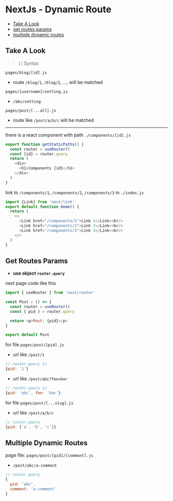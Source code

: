 # NextJs - Dynamic Route

* [Take A Look](#take-a-look)
* [get routes params](#get-routes-params)
* [multiple dynamic routes](#multiple-dynamic-routes)

## Take A Look

> `[]` Syntax

`pages/blog/[id].js`

- route `/blog/1`, `/blog/2`, ..., will be matched

`pages/[username]/setting.js`

- `/abc/setting`

`pages/post/[...all].js `

- route like `/post/a/b/c` will be matched

***

there is a react component with path `./components/[id].js`

```js
export function getStaticPaths() {
  const router = useRouter()
  const {id} = router.query
  return (
    <div>
      <h1>Components {id}</h1>
    </div>
  )
}
```

link to `/components/1`, `/components/2`, `/components/3` in `./index.js`

```js
import {Link} from 'next/link'
export default function Home() {
  return (
    <>
      <Link href="/components/1">Link 1</Link><br/>
      <Link href="/components/2">Link 2</Link><br/>
      <Link href="/components/3">Link 3</Link><br/>
    </>
  )
}
```

## Get Routes Params

- **use object `router.query`**

next page code like this

```js
import { useRouter } from 'next/router'

const Post = () => {
  const router = useRouter()
  const { pid } = router.query

  return <p>Post: {pid}</p>
}

export default Post
```

for file `pages/post/[pid].js`

- url like `/post/1`

```js
// router.query is
{pid: '1'}
```

- url like `/post/abc?foo=bar`

```js
// router.query is
{pid: 'abc', foo: 'bar'}
```

for file `pages/post/[...slug].js`

- url like `/post/a/b/c`

```js
// router.query
{pid: ['a', 'b', 'c']}
```

## Multiple Dynamic Routes

page file: `pages/post/[pid]/[comment].js`

- `/post/abc/a-comment`

```js
// router.query
{
  pid: 'abc',
  comment: 'a-comment'
}
```


